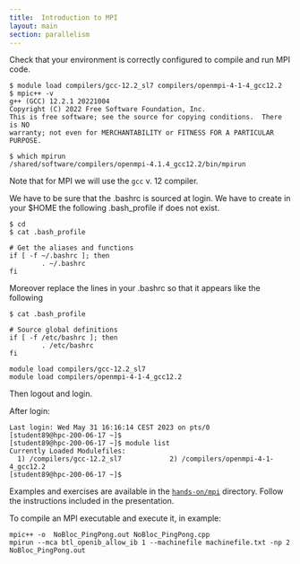 ```yaml
---
title:  Introduction to MPI
layout: main
section: parallelism
---
```


Check that your environment is correctly configured to compile and run MPI code.

```shell
$ module load compilers/gcc-12.2_sl7 compilers/openmpi-4-1-4_gcc12.2
$ mpic++ -v
g++ (GCC) 12.2.1 20221004
Copyright (C) 2022 Free Software Foundation, Inc.
This is free software; see the source for copying conditions.  There is NO
warranty; not even for MERCHANTABILITY or FITNESS FOR A PARTICULAR PURPOSE.

$ which mpirun
/shared/software/compilers/openmpi-4.1.4_gcc12.2/bin/mpirun
```

Note that for MPI we will use the `gcc` v. 12 compiler.

We have to be sure that the .bashrc is sourced at login. We have to create in your $HOME the following .bash_profile if does not exist.

```shell
$ cd 
$ cat .bash_profile

# Get the aliases and functions
if [ -f ~/.bashrc ]; then
        . ~/.bashrc
fi
```
Moreover replace the lines in your .bashrc so that it appears like the following

```shell
$ cat .bash_profile

# Source global definitions
if [ -f /etc/bashrc ]; then
        . /etc/bashrc
fi

module load compilers/gcc-12.2_sl7
module load compilers/openmpi-4-1-4_gcc12.2
```
Then logout and login.

After login:
```shell
Last login: Wed May 31 16:16:14 CEST 2023 on pts/0
[student89@hpc-200-06-17 ~]$
[student89@hpc-200-06-17 ~]$ module list
Currently Loaded Modulefiles:
  1) /compilers/gcc-12.2_sl7            2) /compilers/openmpi-4-1-4_gcc12.2
[student89@hpc-200-06-17 ~]$

```
Examples and exercises are available in the
[`hands-on/mpi`]({{site.exercises_repo}}/hands-on/mpi) directory. Follow the
instructions included in the presentation.


To compile an MPI executable and execute it, in example: 

```shell
mpic++ -o  NoBloc_PingPong.out NoBloc_PingPong.cpp
mpirun --mca btl_openib_allow_ib 1 --machinefile machinefile.txt -np 2 NoBloc_PingPong.out
```
